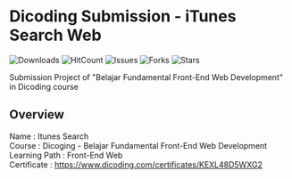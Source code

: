 # Dicoding Submission - iTunes Search Web

![Downloads](https://img.shields.io/github/downloads/dedysteady/Dicoding_iTunes_Search_Web/total)
![HitCount](https://hits.dwyl.com/dedysteady/Dicoding_iTunes_Search_Web.svg?style=flat&show=unique)
![Issues](https://img.shields.io/github/issues/dedysteady/Dicoding_iTunes_Search_Web)
![Forks](https://img.shields.io/github/forks/dedysteady/Dicoding_iTunes_Search_Web)
![Stars](https://img.shields.io/github/stars/dedysteady/Dicoding_iTunes_Search_Web)

Submission Project of "Belajar Fundamental Front-End Web Development" in Dicoding course

## Overview
Name          : Itunes Search <br>
Course        : Dicoging - Belajar Fundamental Front-End Web Development <br>
Learning Path : Front-End Web <br>
Certificate   : https://www.dicoding.com/certificates/KEXL48D5WXG2 <br>

